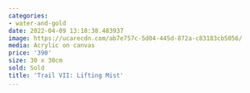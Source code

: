 ```yaml
---
categories:
- water-and-gold
date: 2022-04-09 13:18:38.483937
image: https://ucarecdn.com/ab7e757c-5d04-445d-872a-c83183cb5056/
media: Acrylic on canvas
price: '390'
size: 30 x 30cm
sold: Sold
title: 'Trail VII: Lifting Mist'
...
```

